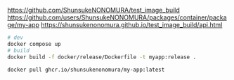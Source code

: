 https://github.com/ShunsukeNONOMURA/test_image_build
https://github.com/users/ShunsukeNONOMURA/packages/container/package/my-app
https://shunsukenonomura.github.io/test_image_build/api.html

```bash
# dev
docker compose up
# build
docker build -f docker/release/Dockerfile -t myapp:release .
```

```bash
docker pull ghcr.io/shunsukenonomura/my-app:latest
```
